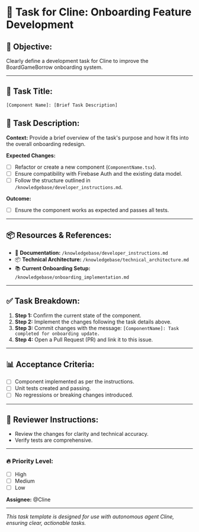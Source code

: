 # 🚀 Task for Cline: Onboarding Feature Development

## 🎯 **Objective:**
Clearly define a development task for Cline to improve the BoardGameBorrow onboarding system.

---

## 📌 **Task Title:**
`[Component Name]: [Brief Task Description]`

## 📖 **Task Description:**
**Context:**
Provide a brief overview of the task's purpose and how it fits into the overall onboarding redesign.

**Expected Changes:**
- [ ] Refactor or create a new component (`ComponentName.tsx`).
- [ ] Ensure compatibility with Firebase Auth and the existing data model.
- [ ] Follow the structure outlined in `/knowledgebase/developer_instructions.md`.

**Outcome:**
- [ ] Ensure the component works as expected and passes all tests.

---

## 📦 **Resources & References:**
- 📂 **Documentation:** `/knowledgebase/developer_instructions.md`
- 📦 **Technical Architecture:** `/knowledgebase/technical_architecture.md`
- 📚 **Current Onboarding Setup:** `/knowledgebase/onboarding_implementation.md`

---

## ✅ **Task Breakdown:**
1. **Step 1:** Confirm the current state of the component.
2. **Step 2:** Implement the changes following the task details above.
3. **Step 3:** Commit changes with the message: `[ComponentName]: Task completed for onboarding update.`
4. **Step 4:** Open a Pull Request (PR) and link it to this issue.

---

## 📊 **Acceptance Criteria:**
- [ ] Component implemented as per the instructions.
- [ ] Unit tests created and passing.
- [ ] No regressions or breaking changes introduced.

---

## 🔗 **Reviewer Instructions:**
- Review the changes for clarity and technical accuracy.
- Verify tests are comprehensive.

---

### 🔥 **Priority Level:**
- [ ] High
- [ ] Medium
- [ ] Low

**Assignee:** @Cline

---

_This task template is designed for use with autonomous agent Cline, ensuring clear, actionable tasks._